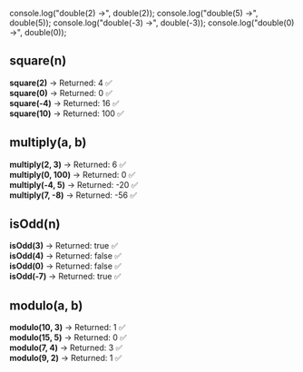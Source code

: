 console.log("double(2) →", double(2));
console.log("double(5) →", double(5));
console.log("double(-3) →", double(-3));
console.log("double(0) →", double(0));
## square(n)

**square(2)** → Returned: 4 ✅  
**square(0)** → Returned: 0 ✅  
**square(-4)** → Returned: 16 ✅  
**square(10)** → Returned: 100 ✅  

## multiply(a, b)

**multiply(2, 3)** → Returned: 6 ✅  
**multiply(0, 100)** → Returned: 0 ✅  
**multiply(-4, 5)** → Returned: -20 ✅  
**multiply(7, -8)** → Returned: -56 ✅  

## isOdd(n)

**isOdd(3)** → Returned: true ✅  
**isOdd(4)** → Returned: false ✅  
**isOdd(0)** → Returned: false ✅  
**isOdd(-7)** → Returned: true ✅  

## modulo(a, b)

**modulo(10, 3)** → Returned: 1 ✅  
**modulo(15, 5)** → Returned: 0 ✅  
**modulo(7, 4)** → Returned: 3 ✅  
**modulo(9, 2)** → Returned: 1 ✅  

